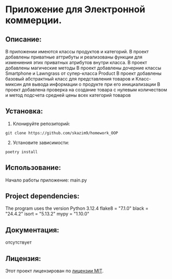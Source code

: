 # Приложение для Электронной коммерции.

## Описание:

В приложении имеются классы продуктов и категорий. 
В проект добавлены приватные аттрибуты и реализованы функции для измениения этих приватных атрибутов внутри класса. 
В проект добавлены магические методы 
В проект добавлены дочерние классы Smartphone и Lawngrass от супер-класса Product
В проект добавлены базовый абстрактный класс для представления товаров и Класс-миксин для вывода информации о продукте при его инициализации
В проект добавлена проверка на создание товара с нулевым количеством и метод подсчета средней цены всех категорий товаров

## Установка:

1. Клонируйте репозиторий:
```
git clone https://github.com/skazim9/homework_OOP
```
2. Установите зависимости:
```
poetry install
```
## Использование:

Начало работы приложение: main.py

## Project dependencies:
The program uses the version Python 3.12.4
flake8 = "7.1.0"
black = "24.4.2"
isort = "5.13.2"
mypy = "1.10.0"

## Документация:

отсутствует

## Лицензия:

Этот проект лицензирован по [лицензии MIT](LICENSE).